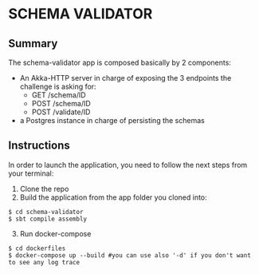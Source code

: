 # SCHEMA VALIDATOR

## Summary 
The schema-validator app is composed basically by 2 components:
- An Akka-HTTP server in charge of exposing the 3 endpoints the challenge is asking for:
  - GET  /schema/ID
  - POST /schema/ID
  - POST /validate/ID
- a Postgres instance in charge of persisting the schemas

## Instructions

In order to launch the application, you need to follow the next steps from your terminal:
1. Clone the repo
2. Build the application from the app folder you cloned into:
```shell
$ cd schema-validator
$ sbt compile assembly
```
3. Run docker-compose
```shell
$ cd dockerfiles
$ docker-compose up --build #you can use also '-d' if you don't want to see any log trace
```